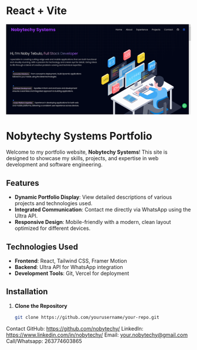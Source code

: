 # React + Vite
![Portfolio Screenshot](img.PNG)

# Nobytechy Systems Portfolio

Welcome to my portfolio website, **Nobytechy Systems**! This site is designed to showcase my skills, projects, and expertise in web development and software engineering.

## **Features**

- **Dynamic Portfolio Display**: View detailed descriptions of various projects and technologies used.
- **Integrated Communication**: Contact me directly via WhatsApp using the Ultra API.
- **Responsive Design**: Mobile-friendly with a modern, clean layout optimized for different devices.

## **Technologies Used**

- **Frontend**: React, Tailwind CSS, Framer Motion
- **Backend**: Ultra API for WhatsApp integration
- **Development Tools**: Git, Vercel for deployment

## **Installation**

1. **Clone the Repository**
   ```bash
   git clone https://github.com/yourusername/your-repo.git


Contact
    GitHub: https://github.com/nobytechy/
    LinkedIn: https://www.linkedin.com/in/nobytechy/
    Email: your.nobytechy@gmail.com
    Call/Whatsapp: 263774603865
